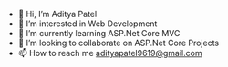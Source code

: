 - 👋 Hi, I’m Aditya Patel
- 👀 I’m interested in Web Development
- 🌱 I’m currently learning ASP.Net Core MVC
- 💞️ I’m looking to collaborate on ASP.Net Core Projects 
- 📫 How to reach me adityapatel9619@gmail.com

<!---
adityapatel9619/adityapatel9619 is a ✨ special ✨ repository because its `README.md` (this file) appears on your GitHub profile.
You can click the Preview link to take a look at your changes.
--->
